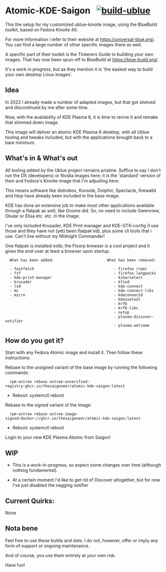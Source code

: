 # Atomic-KDE-Saigon &nbsp; [![build-ublue](https://github.com/blue-build/template/actions/workflows/build.yml/badge.svg)](https://github.com/blue-build/template/actions/workflows/build.yml)

This the setup for my customized ublue-kinoite image, using the BlueBuild toolkit, based on Fedora Kinoite 40.

For more information i refer to their website at https://universal-blue.org/. You can find a large number of other specific images there as well.

A specific part of their toolkit is the Tinkerers Guide to building your own images. That has now been spun-off to BlueBuild at https://blue-build.org/. 

It's a work in progress, but as they mention it is 'the easiest way to build your own desktop Linux images'.


## Idea

In 2022 I already made a number of adapted images, but that got shelved and discontinued by me after some time.

Now, with the availability of KDE Plasma 6, it is time to revive it and remake that slimmed down image. 

This image will deliver an atomic KDE Plasma 6 desktop, with all Ublue tooling and tweaks included, but with the applications brought back to a bare minimum.


## What's in & What's out

All tooling added by the Ublue project remains pristine. Suffice to say I don't run the DX (developers) or Nvidia images here; it is the 'standard' version of their and Fedora's Kinoite image that I'm adjusting here.

This means software like distrobox, Konsole, Dolphin, Spectacle, firewalld and htop have already been included in the base image.

KDE has done an extensive job to make most other applications available through a flatpak as well, like Gnome did. So, no need to include Gwenview, Okular or Elisa etc. etc. in the image. 

I've only included Krusader, KDE Print manager and KDE-GTK-config (I use those and they have not (yet) been flatpak'ed), plus some cli tools that i use. Can't live without my Midnight Commander!

One flatpak is installed ootb; the Floorp browser is a cool project and it gives the end-user at least a browser upon startup.


      What has been added:                        What has been removed:      
      
      - fastfetch                                    - firefox (rpm)
      - fzf                                          - firefox-langpacks
      - kde-print-manager                            - kcharselect
      - krusader                                     - kfind  
      - lsd                                          - kde-connect 
      - mc                                           - kde-connect-libs 
      - micro                                        - kdeconnectd 
                                                     - kmousetool
                                                     - krfb 
                                                     - krfb-libs 
                                                     - nvtop 
                                                     - plasma-discover-notifier 
                                                     - plasma-welcome 
                                                      
                                                      
      
      
## How do you get it?

Start with any Fedora Atomic image and install it. Then follow these instructions:

Rebase to the unsigned variant of the base image by running the following commands:

      rpm-ostree rebase ostree-unverified-registry:ghcr.io/thesaigoneer/atomic-kde-saigon:latest

* Reboot: systemctl reboot

Rebase to the signed variant of the image: 

      rpm-ostree rebase ostree-image-signed:docker://ghcr.io/thesaigoneer/atomic-kde-saigon:latest

* Reboot: systemctl reboot

Login to your new KDE Plasma Atomic from Saigon!

## WIP

* This is a work-in-progress, so expect some changes over time (although nothing fundamental). 
      
* At a certain moment i'd like to get rid of Discover altogether, but for now I've just disabled the nagging notifier
                         
## Current Quirks:

None

## Nota bene

Feel free to use these builds and dots. I do not, however, offer or imply any form of support or ongoing maintenance. 

And of course, you use them entirely at your own risk. 

Have fun!
